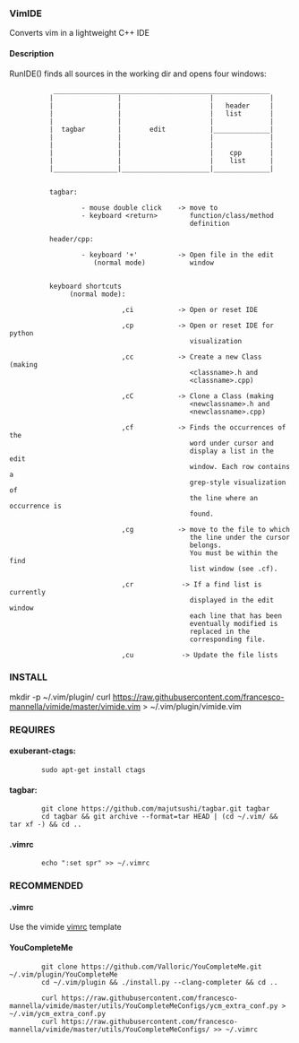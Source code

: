 ### VimIDE

Converts vim in a lightweight C++ IDE

#### Description
RunIDE() finds all sources in the working dir and opens four windows:

               ______________________________________________________
              |                |                      |              |
              |                |                      |   header     |
              |                |                      |   list       |
              |                |                      |              |
              |  tagbar        |       edit           |______________|
              |                |                      |              |
              |                |                      |              |
              |                |                      |    cpp       |
              |                |                      |    list      |
              |________________|______________________|______________|
              

              tagbar:
                      
                      - mouse double click    -> move to
                      - keyboard <return>        function/class/method 
                                                 definition 
                    
              header/cpp:
                      
                      - keyboard '+'          -> Open file in the edit
                         (normal mode)           window
                             

              keyboard shortcuts 
                   (normal mode):
                      
                                ,ci           -> Open or reset IDE

                                ,cp           -> Open or reset IDE for python
                                                 visualization

                                ,cc           -> Create a new Class (making
                                                 <classname>.h and 
                                                 <classname>.cpp)
                      
                                ,cC           -> Clone a Class (making
                                                 <newclassname>.h and 
                                                 <newclassname>.cpp)
                      
                                ,cf           -> Finds the occurrences of the
                                                 word under cursor and
                                                 display a list in the edit
                                                 window. Each row contains a
                                                 grep-style visualization of
                                                 the line where an occurrence is
                                                 found. 

                                ,cg           -> move to the file to which
                                                 the line under the cursor
                                                 belongs.
                                                 You must be within the find
                                                 list window (see .cf).

                                ,cr            -> If a find list is currently
                                                 displayed in the edit window
                                                 each line that has been
                                                 eventually modified is
                                                 replaced in the
                                                 corresponding file.

                                ,cu            -> Update the file lists



### INSTALL
mkdir -p ~/.vim/plugin/
curl https://raw.githubusercontent.com/francesco-mannella/vimide/master/vimide.vim > ~/.vim/plugin/vimide.vim

### REQUIRES

#### exuberant-ctags: 


            sudo apt-get install ctags


#### tagbar:


            git clone https://github.com/majutsushi/tagbar.git tagbar
            cd tagbar && git archive --format=tar HEAD | (cd ~/.vim/ && tar xf -) && cd ..
            
#### .vimrc
            echo ":set spr" >> ~/.vimrc

### RECOMMENDED

#### .vimrc
Use the vimide [vimrc](vimrc) template 

#### YouCompleteMe
            git clone https://github.com/Valloric/YouCompleteMe.git ~/.vim/plugin/YouCompleteMe
            cd ~/.vim/plugin && ./install.py --clang-completer && cd ..
            
            curl https://raw.githubusercontent.com/francesco-mannella/vimide/master/utils/YouCompleteMeConfigs/ycm_extra_conf.py > ~/.vim/ycm_extra_conf.py 
            curl https://raw.githubusercontent.com/francesco-mannella/vimide/master/utils/YouCompleteMeConfigs/ >> ~/.vimrc   
            
          
